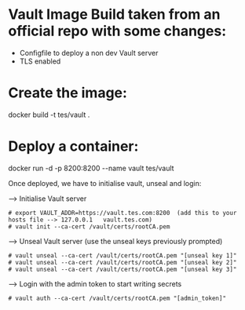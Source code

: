 # Vault Image Build taken from an official repo with some changes:

* Configfile to deploy a non dev Vault server
* TLS enabled

# Create the image:
docker build -t tes/vault .

# Deploy a container:
docker run -d -p 8200:8200 --name vault tes/vault

Once deployed, we have to initialise vault, unseal and login:

--> Initialise Vault server 

	# export VAULT_ADDR=https://vault.tes.com:8200  (add this to your hosts file --> 127.0.0.1   vault.tes.com)
	# vault init --ca-cert /vault/certs/rootCA.pem

--> Unseal Vault server (use the unseal keys previously prompted)

	# vault unseal --ca-cert /vault/certs/rootCA.pem "[unseal key 1]"
	# vault unseal --ca-cert /vault/certs/rootCA.pem "[unseal key 2]"
	# vault unseal --ca-cert /vault/certs/rootCA.pem "[unseal key 3]"

--> Login with the admin token to start writing secrets

	# vault auth --ca-cert /vault/certs/rootCA.pem "[admin_token]"
